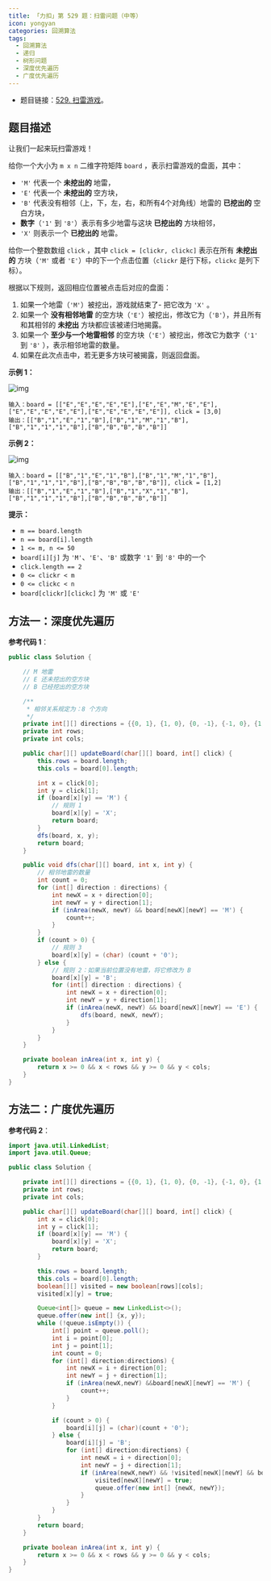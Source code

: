 ```yaml
---
title: 「力扣」第 529 题：扫雷问题（中等）
icon: yongyan
categories: 回溯算法
tags:
  - 回溯算法
  - 递归
  - 树形问题
  - 深度优先遍历
  - 广度优先遍历
---
```


+ 题目链接：[529. 扫雷游戏](https://leetcode-cn.com/problems/minesweeper/)。

## 题目描述

让我们一起来玩扫雷游戏！

给你一个大小为 `m x n` 二维字符矩阵 `board` ，表示扫雷游戏的盘面，其中：

- `'M'` 代表一个 **未挖出的** 地雷，
- `'E'` 代表一个 **未挖出的** 空方块，
- `'B'` 代表没有相邻（上，下，左，右，和所有4个对角线）地雷的 **已挖出的** 空白方块，
- **数字**（`'1'` 到 `'8'`）表示有多少地雷与这块 **已挖出的** 方块相邻，
- `'X'` 则表示一个 **已挖出的** 地雷。

给你一个整数数组 `click` ，其中 `click = [clickr, clickc]` 表示在所有 **未挖出的** 方块（`'M'` 或者 `'E'`）中的下一个点击位置（`clickr` 是行下标，`clickc` 是列下标）。

根据以下规则，返回相应位置被点击后对应的盘面：

1. 如果一个地雷（`'M'`）被挖出，游戏就结束了- 把它改为 `'X'` 。
2. 如果一个 **没有相邻地雷** 的空方块（`'E'`）被挖出，修改它为（`'B'`），并且所有和其相邻的 **未挖出** 方块都应该被递归地揭露。
3. 如果一个 **至少与一个地雷相邻** 的空方块（`'E'`）被挖出，修改它为数字（`'1'` 到 `'8'` ），表示相邻地雷的数量。
4. 如果在此次点击中，若无更多方块可被揭露，则返回盘面。

**示例 1：**

![img](https://assets.leetcode.com/uploads/2018/10/12/minesweeper_example_1.png)

```
输入：board = [["E","E","E","E","E"],["E","E","M","E","E"],["E","E","E","E","E"],["E","E","E","E","E"]], click = [3,0]
输出：[["B","1","E","1","B"],["B","1","M","1","B"],["B","1","1","1","B"],["B","B","B","B","B"]]
```

**示例 2：**

![img](https://assets.leetcode.com/uploads/2018/10/12/minesweeper_example_2.png)

```
输入：board = [["B","1","E","1","B"],["B","1","M","1","B"],["B","1","1","1","B"],["B","B","B","B","B"]], click = [1,2]
输出：[["B","1","E","1","B"],["B","1","X","1","B"],["B","1","1","1","B"],["B","B","B","B","B"]]
```

**提示：**

- `m == board.length`
- `n == board[i].length`
- `1 <= m, n <= 50`
- `board[i][j]` 为 `'M'`、`'E'`、`'B'` 或数字 `'1'` 到 `'8'` 中的一个
- `click.length == 2`
- `0 <= clickr < m`
- `0 <= clickc < n`
- `board[clickr][clickc]` 为 `'M'` 或 `'E'`

## 方法一：深度优先遍历

**参考代码 1**：


```java
public class Solution {

    // M 地雷
    // E 还未挖出的空方块
    // B 已经挖出的空方块

    /**
     * 相邻关系规定为：8 个方向
     */
    private int[][] directions = {{0, 1}, {1, 0}, {0, -1}, {-1, 0}, {1, 1}, {-1, -1}, {1, -1}, {-1, 1}};
    private int rows;
    private int cols;

    public char[][] updateBoard(char[][] board, int[] click) {
        this.rows = board.length;
        this.cols = board[0].length;

        int x = click[0];
        int y = click[1];
        if (board[x][y] == 'M') {
            // 规则 1
            board[x][y] = 'X';
            return board;
        }
        dfs(board, x, y);
        return board;
    }

    public void dfs(char[][] board, int x, int y) {
        // 相邻地雷的数量
        int count = 0;
        for (int[] direction : directions) {
            int newX = x + direction[0];
            int newY = y + direction[1];
            if (inArea(newX, newY) && board[newX][newY] == 'M') {
                count++;
            }
        }
        if (count > 0) {
            // 规则 3
            board[x][y] = (char) (count + '0');
        } else {
            // 规则 2：如果当前位置没有地雷，将它修改为 B
            board[x][y] = 'B';
            for (int[] direction : directions) {
                int newX = x + direction[0];
                int newY = y + direction[1];
                if (inArea(newX, newY) && board[newX][newY] == 'E') {
                    dfs(board, newX, newY);
                }
            }
        }
    }

    private boolean inArea(int x, int y) {
        return x >= 0 && x < rows && y >= 0 && y < cols;
    }
}
```

## 方法二：广度优先遍历

**参考代码 2**：

```java
import java.util.LinkedList;
import java.util.Queue;

public class Solution {

    private int[][] directions = {{0, 1}, {1, 0}, {0, -1}, {-1, 0}, {1, 1}, {-1, -1}, {1, -1}, {-1, 1}};
    private int rows;
    private int cols;

    public char[][] updateBoard(char[][] board, int[] click) {
        int x = click[0];
        int y = click[1];
        if (board[x][y] == 'M') {
            board[x][y] = 'X';
            return board;
        }

        this.rows = board.length;
        this.cols = board[0].length;
        boolean[][] visited = new boolean[rows][cols];
        visited[x][y] = true;

        Queue<int[]> queue = new LinkedList<>();
        queue.offer(new int[] {x, y});
        while (!queue.isEmpty()) {
            int[] point = queue.poll();
            int i = point[0];
            int j = point[1];
            int count = 0;
            for (int[] direction:directions) {
                int newX = i + direction[0];
                int newY = j + direction[1];
                if (inArea(newX,newY) &&board[newX][newY] == 'M') {
                    count++;
                }
            }

            if (count > 0) {
                board[i][j] = (char)(count + '0');
            } else {
                board[i][j] = 'B';
                for (int[] direction:directions) {
                    int newX = i + direction[0];
                    int newY = j + direction[1];
                    if (inArea(newX,newY) && !visited[newX][newY] && board[newX][newY] == 'E') {
                        visited[newX][newY] = true;
                        queue.offer(new int[] {newX, newY});
                    }
                }
            }
        }
        return board;
    }

    private boolean inArea(int x, int y) {
        return x >= 0 && x < rows && y >= 0 && y < cols;
    }
}
```


